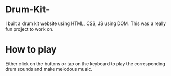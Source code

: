 # Drum-Kit-

I built a drum kit website using HTML, CSS, JS using DOM. This was a really fun project to work on. 


# How to play

Either click on the buttons or tap on the keyboard to play the corresponding drum sounds and make melodous music. 
